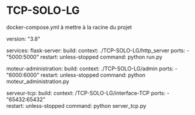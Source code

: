 # TCP-SOLO-LG

docker-compose.yml à mettre à la racine du projet

version: "3.8"

services:
  flask-server:
    build:
      context: ./TCP-SOLO-LG/http_server
    ports:
      - "5000:5000"
    restart: unless-stopped
    command: python run.py


  moteur-administration:
    build:
      context: ./TCP-SOLO-LG/admin
    ports:
      - "6000:6000"
    restart: unless-stopped
    command: python moteur_administration.py

  serveur-tcp:
    build:
      context: /TCP-SOLO-LG/interface-TCP
    ports:
      - "65432:65432"  
    restart: unless-stopped
    command: python server_tcp.py
